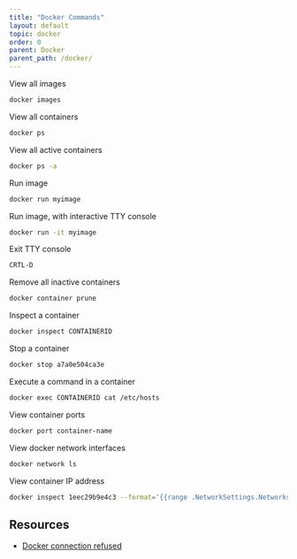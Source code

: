 ```yaml
---
title: "Docker Commands"
layout: default
topic: docker
order: 0
parent: Docker
parent_path: /docker/
---
```


View all images
```bash
docker images
```

View all containers
```bash
docker ps
```

View all active containers
```bash
docker ps -a
```

Run image
```bash
docker run myimage
```

Run image, with interactive TTY console
```bash
docker run -it myimage
```

Exit TTY console
```bash
CRTL-D
```

Remove all inactive containers
```bash
docker container prune
```

Inspect a container
```bash
docker inspect CONTAINERID
```

Stop a container
```bash
docker stop a7a0e504ca3e
```

Execute a command in a container
```bash
docker exec CONTAINERID cat /etc/hosts
```

View container ports
```bash
docker port container-name
```

View docker network interfaces
```bash
docker network ls
```

View container IP address
```bash
docker inspect 1eec29b9e4c3 --format='{{range .NetworkSettings.Networks}}{{.IPAddress}}{{end}}'
```


## Resources
* [Docker connection refused](https://pythonspeed.com/articles/docker-connection-refused/)